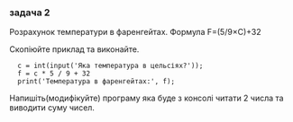 ### задача 2
Розрахунок температури в фаренгейтах. Формула F=(5/9×C)+32

Скопіюйте приклад та виконайте.
```
  c = int(input('Яка температура в цельсіях?'));
  f = c * 5 / 9 + 32
  print('Температура в фаренгейтах:', f);
```
Напишіть(модифікуйте) програму яка буде з консолі читати 2 числа та виводити суму чисел.
